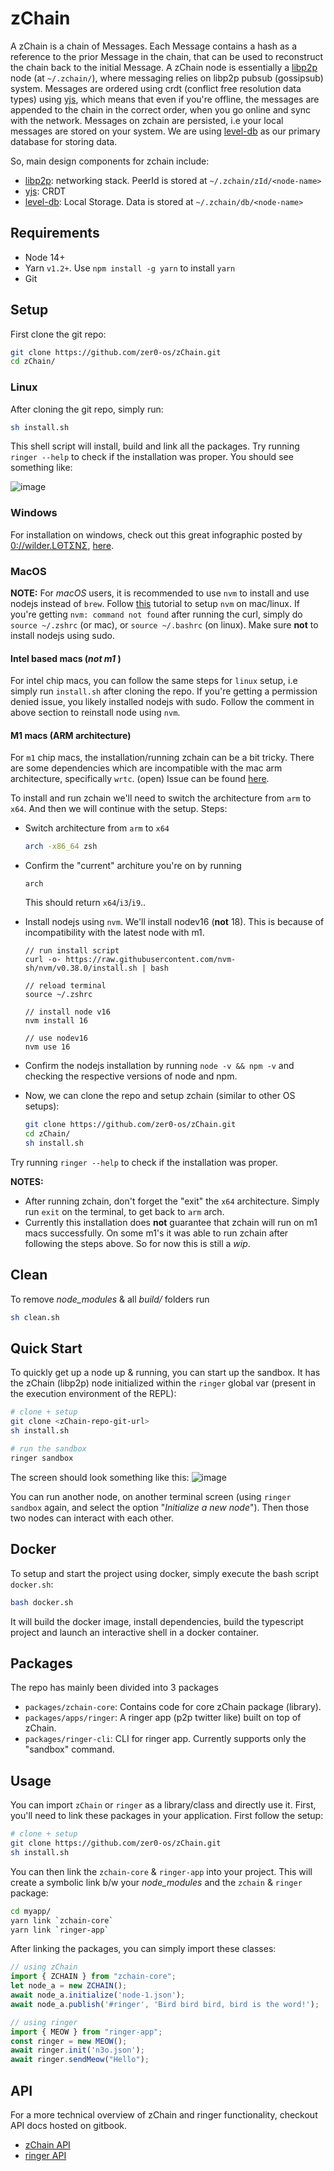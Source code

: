 # zChain

A zChain is a chain of Messages. Each Message contains a hash as a reference to the prior Message in the chain, that can be used to reconstruct the chain back to the initial Message. A zChain node is essentially a [libp2p](https://github.com/libp2p/js-libp2p) node (at `~/.zchain/`), where messaging relies on libp2p pubsub (gossipsub) system. Messages are ordered using crdt (conflict free resolution data types) using [yjs](https://github.com/yjs/yjs), which means that even if you're offline, the messages are appended to the chain in the correct order, when you go online and sync with the network. Messages on zchain are persisted, i.e your local messages are stored on your system. We are using [level-db](https://github.com/google/leveldb) as our primary database for storing data.

So, main design components for zchain include:
+ [libp2p](https://github.com/libp2p/js-libp2p): networking stack. PeerId is stored at `~/.zchain/zId/<node-name>`
+ [yjs](https://github.com/yjs/yjs): CRDT
+ [level-db](https://github.com/google/leveldb): Local Storage. Data is stored at `~/.zchain/db/<node-name>`

## Requirements

+ Node 14+
+ Yarn `v1.2+`. Use `npm install -g yarn` to install `yarn`
+ Git

## Setup

First clone the git repo:
```sh
git clone https://github.com/zer0-os/zChain.git
cd zChain/
```

### Linux

After cloning the git repo, simply run:
```sh
sh install.sh
```

This shell script will install, build and link all the packages. Try running `ringer --help` to check if the installation was proper. You should see something like:

![image](https://user-images.githubusercontent.com/33264364/165640076-fe28e4d3-83a1-48da-9bc7-72ef58dc6ad8.png)

### Windows

For installation on windows, check out this great infographic posted by [0://wilder.LΘΤΣΝΣ](https://twitter.com/_LOTENE), [here](https://twitter.com/_LOTENE/status/1520865654533988354).


### MacOS

**NOTE:** For *macOS* users, it is recommended to use `nvm` to install and use nodejs instead of `brew`. Follow [this](https://medium.com/@lucaskay/install-node-and-npm-using-nvm-in-mac-or-linux-ubuntu-f0c85153e173) tutorial to setup `nvm` on mac/linux. If you're getting `nvm: command not found` after running the curl, simply do `source ~/.zshrc` (or mac), or `source ~/.bashrc` (on linux). Make sure **not** to install nodejs using sudo.

#### Intel based macs (*not m1* )

For intel chip macs, you can follow the same steps for `linux` setup, i.e simply run `install.sh` after cloning the repo. If you're getting a permission denied issue, you likely installed nodejs with sudo. Follow the comment in above section to reinstall node using `nvm`.

#### M1 macs (ARM architecture)

For `m1` chip macs, the installation/running zchain can be a bit tricky. There are some dependencies which are incompatible with the mac arm architecture, specifically `wrtc`. (open) Issue can be found [here](https://github.com/node-webrtc/node-webrtc/issues/698).

To install and run zchain we'll need to switch the architecture from `arm` to `x64`. And then we will continue with the setup. Steps:

+ Switch architecture from `arm` to `x64`
  ```sh
  arch -x86_64 zsh
  ```

+ Confirm the "current" architure you're on by running
  ```
  arch
  ```
  This should return `x64`/`i3`/`i9`..

+ Install nodejs using `nvm`. We'll install nodev16 (**not** 18). This is because of incompatibility with the latest node with m1.
  ```
  // run install script
  curl -o- https://raw.githubusercontent.com/nvm-sh/nvm/v0.38.0/install.sh | bash

  // reload terminal
  source ~/.zshrc

  // install node v16
  nvm install 16

  // use nodev16
  nvm use 16
  ```

+ Confirm the nodejs installation by running `node -v && npm -v` and checking the respective versions of node and npm.

+ Now, we can clone the repo and setup zchain (similar to other OS setups):
  ```sh
  git clone https://github.com/zer0-os/zChain.git
  cd zChain/
  sh install.sh
  ```

Try running `ringer --help` to check if the installation was proper.

**NOTES:**
+ After running zchain, don't forget the "exit" the `x64` architecture. Simply run `exit` on the terminal, to get back to `arm` arch.
+ Currently this installation does **not** guarantee that zchain will run on m1 macs successfully. On some m1's it was able to run zchain after following the steps above. So for now this is still a *wip*.


## Clean

To remove *node_modules* & all *build/* folders run
```sh
sh clean.sh
```

## Quick Start

To quickly get up a node up & running, you can start up the sandbox. It has the zChain (libp2p) node initialized within the `ringer` global var (present in the execution environment of the REPL):
```sh
# clone + setup
git clone <zChain-repo-git-url>
sh install.sh

# run the sandbox
ringer sandbox
```

The screen should look something like this:
![image](https://user-images.githubusercontent.com/33264364/165646660-fdf65586-f324-48ca-bd02-6dea50996e75.png)

You can run another node, on another terminal screen (using `ringer sandbox` again, and select the option "*Initialize a new node*"). Then those two nodes can interact with each other.

## Docker 

To setup and start the project using docker, simply execute the bash script `docker.sh`:
```bash
bash docker.sh
```

It will build the docker image, install dependencies, build the typescript project and launch an interactive shell in a docker container.


## Packages

The repo has mainly been divided into 3 packages

+ `packages/zchain-core`: Contains code for core zChain package (library).
+ `packages/apps/ringer`: A ringer app (p2p twitter like) built on top of zChain.
+ `packages/ringer-cli`: CLI for ringer app. Currently supports only the "sandbox" command.

## Usage

You can import `zChain` or `ringer` as a library/class and directly use it. First, you'll need to link these packages in your application. First follow the setup:

```sh
# clone + setup
git clone https://github.com/zer0-os/zChain.git
sh install.sh
```

You can then link the `zchain-core` & `ringer-app` into your project. This will create a symbolic link b/w your *node_modules* and the `zchain` & `ringer` package:
```sh
cd myapp/
yarn link `zchain-core`
yarn link `ringer-app`
```

After linking the packages, you can simply import these classes:
```js
// using zChain
import { ZCHAIN } from "zchain-core";
let node_a = new ZCHAIN();
await node_a.initialize('node-1.json');
await node_a.publish('#ringer', 'Bird bird bird, bird is the word!');

// using ringer
import { MEOW } from "ringer-app";
const ringer = new MEOW();
await ringer.init('n3o.json');
await ringer.sendMeow("Hello");
```

## API

For a more technical overview of zChain and ringer functionality, checkout API docs hosted on gitbook.
+ [zChain API](https://www.zero.study/zchain/api/zchain)
+ [ringer API](https://www.zero.study/zchain/api/ringer)